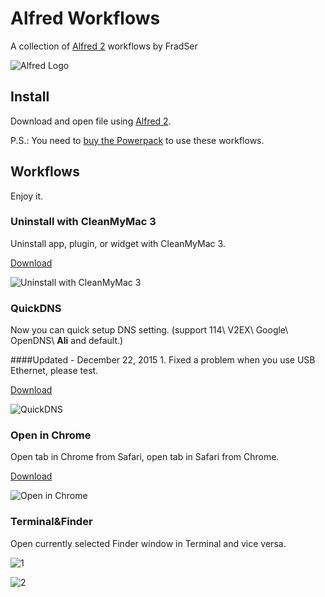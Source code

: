# Alfred Workflows

A collection of [Alfred 2](http://www.alfredapp.com/) workflows by FradSer

![Alfred Logo](https://cloud.githubusercontent.com/assets/398893/3528722/5b5b30c6-0792-11e4-956d-750ac3a00bd8.png)

## Install

Download and open file using [Alfred 2](http://www.alfredapp.com/).

P.S.: You need to [buy the Powerpack](https://buy.alfredapp.com/) to use these workflows.

## Workflows

Enjoy it.

### Uninstall with CleanMyMac 3

Uninstall app, plugin, or widget with CleanMyMac 3.

[Download](https://raw.githubusercontent.com/FradSer/Alfred-Workflows-by-FradSer/master/Uninstall%20with%20CleanMyMac%203/Uninstall%20with%20CleanMyMac%203.alfredworkflow
)

![Uninstall with CleanMyMac 3](http://d.pr/i/TQ3v+)

### QuickDNS

Now you can quick setup DNS setting. (support 114\ V2EX\ Google\ OpenDNS\ **Ali** and default.)

####Updated - December 22, 2015
	1. Fixed a problem when you use USB Ethernet, please test.

[Download](https://raw.githubusercontent.com/FradSer/Alfred-Workflows-by-FradSer/master/QuickDNS/QuickDNS.alfredworkflow
)

![QuickDNS](http://d.pr/i/10FIp+)

### Open in Chrome

Open tab in Chrome from Safari, open tab in Safari from Chrome.

[Download](https://github.com/FradSer/Alfred-Workflows-by-FradSer/raw/develop/Open%20in%20Chrome/Open%20in%20Chrome.alfredworkflow)

![Open in Chrome](http://d.pr/i/Ni0A+)

### Terminal&Finder

Open currently selected Finder window in Terminal and vice versa.

![1](http://d.pr/i/17zR0+)

![2](http://d.pr/i/1lkft+)
